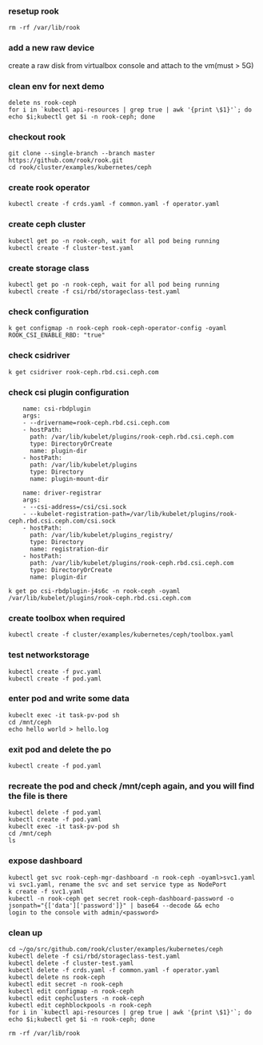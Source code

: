 ### resetup rook
```
rm -rf /var/lib/rook
```
### add a new raw device
create a raw disk from virtualbox console and attach to the vm(must > 5G)
### clean env for next demo
```
delete ns rook-ceph
for i in `kubectl api-resources | grep true | awk '{print \$1}'`; do echo $i;kubectl get $i -n rook-ceph; done
```
### checkout rook
```
git clone --single-branch --branch master https://github.com/rook/rook.git
cd rook/cluster/examples/kubernetes/ceph
```
### create rook operator
```
kubectl create -f crds.yaml -f common.yaml -f operator.yaml
```
### create ceph cluster
```
kubectl get po -n rook-ceph, wait for all pod being running
kubectl create -f cluster-test.yaml
```
### create storage class
```
kubectl get po -n rook-ceph, wait for all pod being running
kubectl create -f csi/rbd/storageclass-test.yaml
```
### check configuration
```
k get configmap -n rook-ceph rook-ceph-operator-config -oyaml
ROOK_CSI_ENABLE_RBD: "true"
```
### check csidriver
```
k get csidriver rook-ceph.rbd.csi.ceph.com
```
### check csi plugin configuration
```
    name: csi-rbdplugin
    args:
    - --drivername=rook-ceph.rbd.csi.ceph.com
    - hostPath:
      path: /var/lib/kubelet/plugins/rook-ceph.rbd.csi.ceph.com
      type: DirectoryOrCreate
      name: plugin-dir
    - hostPath:
      path: /var/lib/kubelet/plugins
      type: Directory
      name: plugin-mount-dir

    name: driver-registrar
    args:
    - --csi-address=/csi/csi.sock
    - --kubelet-registration-path=/var/lib/kubelet/plugins/rook-ceph.rbd.csi.ceph.com/csi.sock
    - hostPath:
      path: /var/lib/kubelet/plugins_registry/
      type: Directory
      name: registration-dir
    - hostPath:
      path: /var/lib/kubelet/plugins/rook-ceph.rbd.csi.ceph.com
      type: DirectoryOrCreate
      name: plugin-dir
```    
```
k get po csi-rbdplugin-j4s6c -n rook-ceph -oyaml
/var/lib/kubelet/plugins/rook-ceph.rbd.csi.ceph.com
```
### create toolbox when required
```
kubectl create -f cluster/examples/kubernetes/ceph/toolbox.yaml
```
### test networkstorage
```
kubectl create -f pvc.yaml
kubectl create -f pod.yaml
```
### enter pod and write some data
```
kubeclt exec -it task-pv-pod sh
cd /mnt/ceph
echo hello world > hello.log
```
### exit pod and delete the po
```
kubectl create -f pod.yaml
```
### recreate the pod and check /mnt/ceph again, and you will find the file is there
```
kubectl delete -f pod.yaml
kubectl create -f pod.yaml
kubeclt exec -it task-pv-pod sh
cd /mnt/ceph
ls
```
### expose dashboard
```
kubectl get svc rook-ceph-mgr-dashboard -n rook-ceph -oyaml>svc1.yaml
vi svc1.yaml, rename the svc and set service type as NodePort
k create -f svc1.yaml
kubectl -n rook-ceph get secret rook-ceph-dashboard-password -o jsonpath="{['data']['password']}" | base64 --decode && echo
login to the console with admin/<password>
```
### clean up
```
cd ~/go/src/github.com/rook/cluster/examples/kubernetes/ceph
kubectl delete -f csi/rbd/storageclass-test.yaml
kubectl delete -f cluster-test.yaml
kubectl delete -f crds.yaml -f common.yaml -f operator.yaml
kubectl delete ns rook-ceph
kubectl edit secret -n rook-ceph
kubectl edit configmap -n rook-ceph
kubectl edit cephclusters -n rook-ceph
kubectl edit cephblockpools -n rook-ceph
for i in `kubectl api-resources | grep true | awk '{print \$1}'`; do echo $i;kubectl get $i -n rook-ceph; done

rm -rf /var/lib/rook
```